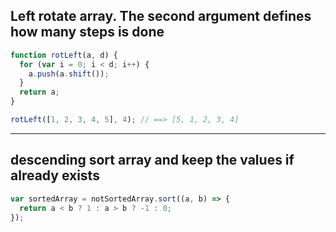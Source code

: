 ## Left rotate array. The second argument defines how many steps is done

```js
function rotLeft(a, d) {
  for (var i = 0; i < d; i++) {
    a.push(a.shift());
  }
  return a;
}

rotLeft([1, 2, 3, 4, 5], 4); // ==> [5, 1, 2, 3, 4]
```

---

## descending sort array and keep the values if already exists

```js
var sortedArray = notSortedArray.sort((a, b) => {
  return a < b ? 1 : a > b ? -1 : 0;
});
```
